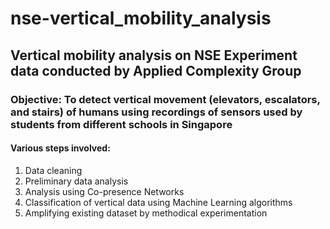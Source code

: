 # nse-vertical_mobility_analysis
## Vertical mobility analysis on NSE Experiment data conducted by Applied Complexity Group
### Objective: To detect vertical movement (elevators, escalators, and stairs) of humans using recordings of sensors used by students from different schools in Singapore  
#### Various steps involved:
1. Data cleaning
2. Preliminary data analysis
3. Analysis using Co-presence Networks
4. Classification of vertical data using Machine Learning algorithms
5. Amplifying existing dataset by methodical experimentation



